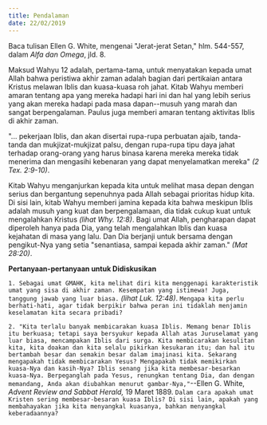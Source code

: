```yaml
---
title: Pendalaman
date: 22/02/2019
---
```


Baca tulisan Ellen G. White, mengenai "Jerat-jerat Setan," hlm. 544-557, dalam _Alfa dan Omega_, jld. 8.

Maksud Wahyu 12 adalah, pertama-tama, untuk menyatakan kepada umat Allah bahwa peristiwa akhir zaman adalah bagian dari pertikaian antara Kristus melawan Iblis dan kuasa-kuasa roh jahat. Kitab Wahyu memberi amaran tentang apa yang mereka hadapi hari ini dan hal yang lebih serius yang akan mereka hadapi pada masa dapan--musuh yang marah dan sangat berpengalaman. Paulus juga memberi amaran tentang aktivitas Iblis di akhir zaman.

"... pekerjaan Iblis, dan akan disertai rupa-rupa perbuatan ajaib, tanda-tanda dan mukjizat-mukjizat palsu, dengan rupa-rupa tipu daya jahat terhadap orang-orang yang harus binasa karena mereka mereka tidak menerima dan mengasihi kebenaran yang dapat menyelamatkan mereka" _(2 Tex. 2:9-10)_.

Kitab Wahyu menganjurkan kepada kita untuk melihat masa depan dengan serius dan bergantung sepenuhnya pada Allah sebagai prioritas hidup kita. Di sisi lain, kitab Wahyu memberi jamina kepada kita bahwa meskipun Iblis adalah musuh yang kuat dan berpengalamaan, dia tidak cukup kuat untuk mengalahkan Kristus _(lihat Why. 12:8)_. Bagi umat Allah, pengharapan dapat diperoleh hanya pada Dia, yang telah mengalahkan Iblis dan kuasa kejahatan di masa yang lalu. Dan Dia berjanji untuk bersama dengan pengikut-Nya yang setia "senantiasa, sampai kepada akhir zaman." _(Mat 28:20)_.

**Pertanyaan-pertanyaan untuk Didiskusikan**

`1. Sebagai umat GMAHK, kita melihat diri kita menggenapi karakteristik umat yang sisa di akhir zaman. Kesempatan yang istimewa! Juga, tanggung jawab yang luar biasa.` _(lihat Luk. 12:48)_. `Mengapa kita perlu berhati-hati, agar tidak berpikir bahwa peran ini tidaklah menjamin keselamatan kita secara pribadi?`

`2. "Kita terlalu banyak membicarakan kuasa Iblis. Memang benar Iblis itu berkuasa; tetapi saya bersyukur kepada Allah atas Juruselamat yang luar biasa, mencampakan Iblis dari surga. Kita membicarakan kesulitan kita, kita doakan dan kita selalu pikirkan kesukaran itu; dan hal itu bertambah besar dan semakin besar dalam imajinasi kita. Sekarang mengapakah tidak membicarakan Yesus? Mengapakah tidak memikirkan kuasa-Nya dan kasih-Nya? Iblis senang jika kita membesar-besarkan kuasa-Nya. Berpeganglah pada Yesus, renungkan tentang Dia, dan dengan memandang, Anda akan diubahkan menurut gambar-Nya,"`--Ellen G. White, _Advent Review and Sabbat Herald,_ 19 Maret 1889. `Dalam cara apakah umat Kristen sering membesar-besaran kuasa Iblis? Di sisi lain, apakah yang membahayakan jika kita menyangkal kuasanya, bahkan menyangkal keberadaannya?`
